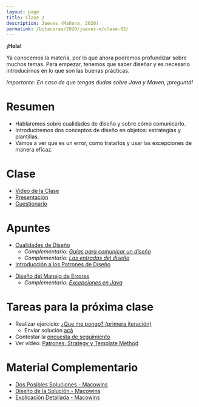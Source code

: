 ```yaml
---
layout: page
title: Clase 2
description: Jueves (Mañana, 2020)
permalink: /bitacoras/2020/jueves-m/clase-02/
---
```


**¡Hola!**

Ya conocemos la materia, por lo que ahora podremos profundizar sobre muchos temas. Para empezar, tenemos que saber diseñar y es necesario introducirnos en lo que son las buenas prácticas.

_Importante: En caso de que tengas dudas sobre Java y Maven, ¡preguntá!_

# Resumen

- Hablaremos sobre cualidades de diseño y sobre cómo comunicarlo.
- Introduciremos dos conceptos de diseño en objetos: estrategias y plantillas.
- Vamos a ver que es un error, como tratarlos y usar las excepciones de manera eficaz.

# Clase
- [Video de la Clase](https://zoom.us/rec/play/vZUpfuyh_T03HdHAuASDV_8vW9W-Lv2s0CAd-aYPnRm8ACZVOlDwM-MTY3ztMyzPvTNXMSW_4eJpMHE?autoplay=true)
- [Presentación](https://docs.google.com/presentation/d/1DLnzOp3nVM40BgC8F9o3YVTANwWu9JaLiVYf2mPyzio/edit#slide=id.p)
- [Cuestionario](https://quizizz.com/join/quiz/5e8ab69a16ba33001ff2323d/start?referrer=5e80f3362abd61001b3daf75)

# Apuntes

- [Cualidades de Diseño](https://docs.google.com/document/d/14HdvHvS33WqYb6Ak0BGa0IeCTbzeCRSDKs-1Ot-qLDw/edit)
	- _Complementario: [Guías para comunicar un diseño](https://docs.google.com/document/d/1HGdGdDG7RAhL5j45UOFGK3F5sV2-rKHVHmPoYawHS5Y/edit?usp=sharing)_
	- _Complementario: [Las entradas del diseño](https://docs.google.com/document/d/1qPM_sQ0UyGFKRzl13Cbf6zDKj6vxJ4wMZQIXeOrRvM8/edit?usp=sharing)_
- [Introducción a los Patrones de Diseño](https://docs.google.com/document/d/1uXPhuAKXa4wzcIhriFfnI53aB311jOZtcKfTDuiKQ8Y/edit)
<!--    - [Patrones de Diseño - Gamma - Strategy](https://github.com/dieforfree/edsebooks/blob/master/ebooks/Design%20Patterns%2C%20Elements%20of%20Reusable%20Object-Oriented%20Software.pdf)
    - [Patrones de Diseño - Gamma - Template Method](https://github.com/dieforfree/edsebooks/blob/master/ebooks/Design%20Patterns%2C%20Elements%20of%20Reusable%20Object-Oriented%20Software.pdf)
-->

- [Diseño del Manejo de Errores](https://docs.google.com/document/d/1u7t9eKDdAVwhQVAkstV0nkfAGIJsY2O_UEHKJJVje6c/edit#)
	- _Complementario: [Excepciones en Java](https://docs.google.com/document/d/1G0a9j-OA0rIEA5cdvEhIMbztJVo86ssvZKBK8HL9akg/edit)_

# Tareas para la próxima clase

- Realizar ejercicio: [¿Que me pongo? (primera iteración)](https://docs.google.com/document/d/1k1f-9AuIohlBGB2soSNePJ6jLxM37_tZeSD-hW_esIQ/edit?usp=drivesdk)
  - Enviar solución [acá](https://docs.google.com/forms/d/e/1FAIpQLSe8kQD-2f2yZ08Im1ahybrxoAlKGsTWlenjTta25RwpX-0RIw/viewform)
- Contestar la [encuesta de seguimiento](https://docs.google.com/forms/d/1EeK7OWMZmh3tDTk6r2dzeFhE6BFOVMK4H4oYUkqsVRU/edit)
- Ver vídeo: [Patrones, Strategy y Template Method](https://drive.google.com/file/d/11vgwTdXXujSuDQTDULVLtHEiRFuzPoik/view)

# Material Complementario

- [Dos Posibles Soluciones - Macowins](https://docs.google.com/document/d/10Tp6E4zEl1ibuUVKBJ-RbyIWD1O1EyAFfPU73c1Ycm4/edit)
- [Diseño de la Solución - Macowins](https://drive.google.com/file/d/1x1SuTwc5fQW-rT4n5-nixMp-ymkwyKFV/view)
- [Explicación Detallada - Macowins](https://docs.google.com/document/d/17lZBUaVC8QMDYZG_JCPEcGk3-5lL9Iz6-iG5OmfoaMI/edit#heading=h.pzjlb13p5e2p)
